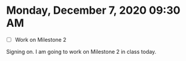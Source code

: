 # Monday, December  7, 2020 09:30 AM
- [ ] Work on Milestone 2

Signing on. I am going to work on Milestone 2 in class today.

